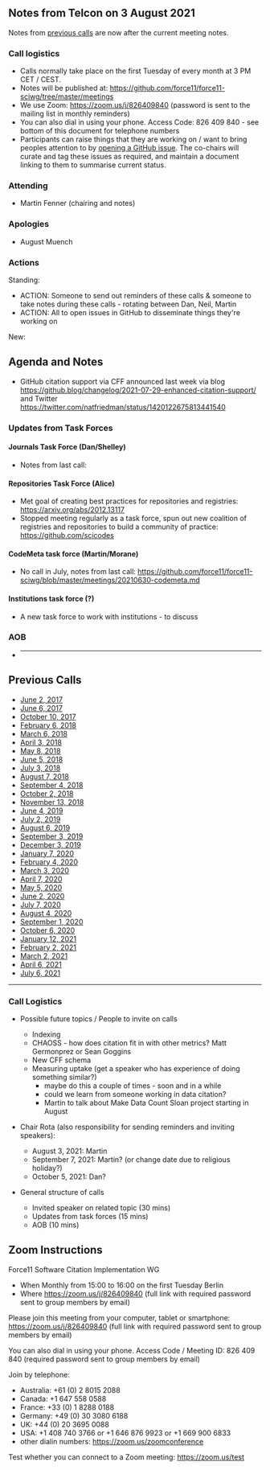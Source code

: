 ## Notes from Telcon on 3 August 2021

Notes from [previous calls](#previous-calls) are now after the current meeting notes.

### Call logistics

- Calls normally take place on the first Tuesday of every month at 3 PM CET / CEST.
- Notes will be published at: https://github.com/force11/force11-sciwg/tree/master/meetings
- We use Zoom: https://zoom.us/j/826409840 (password is sent to the mailing list in monthly reminders)
- You can also dial in using your phone. Access Code: 826 409 840 - see bottom of this document for telephone numbers
- Participants can raise things that they are working on / want to bring peoples attention to by [opening a GitHub issue](https://github.com/force11/force11-sciwg/issues). The co-chairs will curate and tag these issues as required, and maintain a document linking to them to summarise current status.

### Attending

- Martin Fenner (chairing and notes)

### Apologies

- August Muench

### Actions

Standing:

- ACTION: Someone to send out reminders of these calls & someone to take notes during these calls - rotating between Dan, Neil, Martin
- ACTION: All to open issues in GitHub to disseminate things they're working on

New:

## Agenda and Notes

- GitHub citation support via CFF announced last week via blog https://github.blog/changelog/2021-07-29-enhanced-citation-support/ and Twitter https://twitter.com/natfriedman/status/1420122675813441540

### Updates from Task Forces

#### Journals Task Force (Dan/Shelley)

- Notes from last call:

#### Repositories Task Force (Alice)

- Met goal of creating best practices for repositories and registries: https://arxiv.org/abs/2012.13117
- Stopped meeting regularly as a task force, spun out new coalition of registries and repositories to build a community of practice: https://github.com/scicodes

#### CodeMeta task force (Martin/Morane)

- No call in July, notes from last call: https://github.com/force11/force11-sciwg/blob/master/meetings/20210630-codemeta.md

#### Institutions task force (?)

- A new task force to work with institutions - to discuss

### AOB

- ***

## Previous Calls

- [June 2, 2017](https://github.com/force11/force11-sciwg/blob/master/meetings/20170602-Notes.md)
- [June 6, 2017](https://github.com/force11/force11-sciwg/blob/master/meetings/20170606-Notes.md)
- [October 10, 2017](https://github.com/force11/force11-sciwg/blob/master/meetings/20171010-Notes.md)
- [February 6, 2018](https://github.com/force11/force11-sciwg/blob/master/meetings/20180206-Notes.md)
- [March 6, 2018](https://github.com/force11/force11-sciwg/blob/master/meetings/20180306-Notes.md)
- [April 3, 2018](https://github.com/force11/force11-sciwg/blob/master/meetings/20180403-Notes.md)
- [May 8, 2018](https://github.com/force11/force11-sciwg/blob/master/meetings/20180508-Notes.md)
- [June 5, 2018](https://github.com/force11/force11-sciwg/blob/master/meetings/20180605-Notes.md)
- [July 3, 2018](https://github.com/force11/force11-sciwg/blob/master/meetings/20180703-Notes.md)
- [August 7, 2018](https://github.com/force11/force11-sciwg/blob/master/meetings/20180807-Notes.md)
- [September 4, 2018](https://github.com/force11/force11-sciwg/blob/master/meetings/20180904-Notes.md)
- [October 2, 2018](https://github.com/force11/force11-sciwg/blob/master/meetings/20181002-Notes.md)
- [November 13, 2018](https://github.com/force11/force11-sciwg/blob/master/meetings/20181113-Notes.md)
- [June 4, 2019](https://github.com/force11/force11-sciwg/blob/master/meetings/20190604-Notes.md)
- [July 2, 2019](https://github.com/force11/force11-sciwg/blob/master/meetings/20190702-Notes.md)
- [August 6, 2019](https://github.com/force11/force11-sciwg/blob/master/meetings/20190806-Notes.md)
- [September 3, 2019](https://github.com/force11/force11-sciwg/blob/master/meetings/20190903-Notes.md)
- [December 3, 2019](https://github.com/force11/force11-sciwg/blob/master/meetings/20191203-Notes.md)
- [January 7, 2020](https://github.com/force11/force11-sciwg/blob/master/meetings/20200107-Notes.md)
- [February 4, 2020](https://github.com/force11/force11-sciwg/blob/master/meetings/20200204-Notes.md)
- [March 3, 2020](https://github.com/force11/force11-sciwg/blob/master/meetings/20200303-Notes.md)
- [April 7, 2020](https://github.com/force11/force11-sciwg/blob/master/meetings/20200407-Notes.md)
- [May 5, 2020](https://github.com/force11/force11-sciwg/blob/master/meetings/20200505-Notes.md)
- [June 2, 2020](https://github.com/force11/force11-sciwg/blob/master/meetings/20200602-Notes.md)
- [July 7, 2020](https://github.com/force11/force11-sciwg/blob/master/meetings/20200707-Notes.md)
- [August 4, 2020](https://github.com/force11/force11-sciwg/blob/master/meetings/20200804-Notes.md)
- [September 1, 2020](https://github.com/force11/force11-sciwg/blob/master/meetings/20200901-Notes.md)
- [October 6, 2020](https://github.com/force11/force11-sciwg/blob/master/meetings/20201006-Notes.md)
- [January 12, 2021](https://github.com/force11/force11-sciwg/blob/master/meetings/20210112-Notes.md)
- [February 2, 2021](https://github.com/force11/force11-sciwg/blob/master/meetings/20210202-Notes.md)
- [March 2, 2021](https://github.com/force11/force11-sciwg/blob/master/meetings/20210302-Notes.md)
- [April 6, 2021](https://github.com/force11/force11-sciwg/blob/master/meetings/20210406-Notes.md)
- [July 6, 2021](https://github.com/force11/force11-sciwg/blob/master/meetings/20210706-Notes.md)

---

### Call Logistics

- Possible future topics / People to invite on calls

  - Indexing
  - CHAOSS - how does citation fit in with other metrics? Matt Germonprez or Sean Goggins
  - New CFF schema
  - Measuring uptake (get a speaker who has experience of doing something similar?)
    - maybe do this a couple of times - soon and in a while
    - could we learn from someone working in data citation?
    - Martin to talk about Make Data Count Sloan project starting in August

- Chair Rota (also responsibility for sending reminders and inviting speakers):
  - August 3, 2021: Martin
  - September 7, 2021: Martin? (or change date due to religious holiday?)
  - October 5, 2021: Dan?
- General structure of calls
  - Invited speaker on related topic (30 mins)
  - Updates from task forces (15 mins)
  - AOB (10 mins)

## Zoom Instructions

Force11 Software Citation Implementation WG

- When Monthly from 15:00 to 16:00 on the first Tuesday Berlin
- Where https://zoom.us/j/826409840 (full link with required password sent to group members by email)

Please join this meeting from your computer, tablet or smartphone: https://zoom.us/j/826409840 (full link with required password sent to group members by email)

You can also dial in using your phone. Access Code / Meeting ID: 826 409 840 (required password sent to group members by email)

Join by telephone:

- Australia: +61 (0) 2 8015 2088
- Canada: +1 647 558 0588
- France: +33 (0) 1 8288 0188
- Germany: +49 (0) 30 3080 6188
- UK: +44 (0) 20 3695 0088
- USA: +1 408 740 3766 or +1 646 876 9923 or +1 669 900 6833
- other dialin numbers: https://zoom.us/zoomconference

Test whether you can connect to a Zoom meeting: https://zoom.us/test
